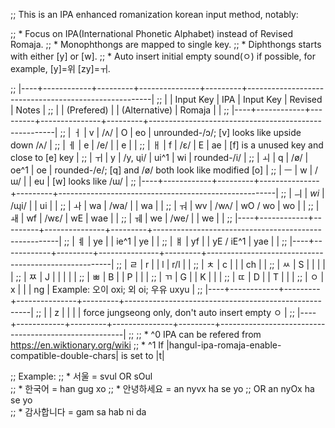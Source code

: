 ;; This is an IPA enhanced romanization korean input method, notably:

;; * Focus on IPA(International Phonetic Alphabet) instead of Revised Romaja.
;; * Monophthongs are mapped to single key.
;; * Diphthongs starts with either [y] or [w].
;; * Auto insert initial empty sound(ㅇ) if possible, for example, [y]=위 [zy]=ㅟ.

;; |----+------------+---------+---------------+---------+------------------------------------------------------|
;; |    | Input Key  | IPA     | Input Key     | Revised | Notes                                                |
;; |    | (Prefered) |         | (Alternative) | Romaja  |                                                      |
;; |----+------------+---------+---------------+---------+------------------------------------------------------|
;; | ㅓ | v          | /ʌ/     | O             | eo      | unrounded-/ɔ/; [v] looks like upside down /ʌ/        |
;; | ㅔ | e          | /e/     |               | e       |                                                      |
;; | ㅐ | f          | /ɛ/     | E             | ae      | [f] is a unused key and close to [e] key             |
;; | ㅟ | y          | /y, ɥi/ | ui^1          | wi      | rounded-/i/                                          |
;; | ㅚ | q          | /ø/     | oe^1          | oe      | rounded-/e/; [q] and /ø/ both look like modified [o] |
;; | ㅡ | w          | /ɯ/     |               | eu      | [w] looks like /ɯ/                                   |
;; |----+------------+---------+---------------+---------+------------------------------------------------------|
;; | ㅢ | *wi*       | /ɰi/    |               | ui      |                                                      |
;; | ㅘ | wa         | /wa/    |               | wa      |                                                      |
;; | ㅝ | wv         | /wʌ/    | wO / wo       | wo      |                                                      |
;; | ㅙ | wf         | /wɛ/    | wE            | wae     |                                                      |
;; | ㅞ | we         | /we/    |               | we      |                                                      |
;; |----+------------+---------+---------------+---------+------------------------------------------------------|
;; | ㅖ | ye         |         | ie^1          | ye      |                                                      |
;; | ㅒ | yf         |         | yE / iE^1     | yae     |                                                      |
;; |----+------------+---------+---------------+---------+------------------------------------------------------|
;; | ㄹ | r          |         | l             | r/l     |                                                      |
;; | ㅊ | c          |         |               | ch      |                                                      |
;; | ㅆ | S          |         |               |         |                                                      |
;; | ㅉ | J          |         |               |         |                                                      |
;; | ㅃ | B          |         | P             |         |                                                      |
;; | ㄲ | G          |         | K             |         |                                                      |
;; | ㄸ | D          |         | T             |         |                                                      |
;; | ㅇ | x          |         |               | ng      | Example: 오이  oxi; 외  oi; 우유  uxyu               |
;; |----+------------+---------+---------------+---------+------------------------------------------------------|
;; |    | z          |         |               |         | force jungseong only, don't auto insert empty ㅇ     |
;; |----+------------+---------+---------------+---------+------------------------------------------------------|
;;
;; * ^0 IPA can be refered from https://en.wiktionary.org/wiki
;; * ^1 If |hangul-ipa-romaja-enable-compatible-double-chars| is set to |t|

;; Example:
;; * 서울 = svul OR sOul  
;; * 한국어 = han gug xo
;; * 안녕하세요 = an nyvx ha se yo
;;             OR an nyOx ha se yo     
;; * 감사합니다 = gam sa hab ni da
